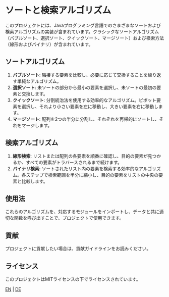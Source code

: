 # ソートと検索アルゴリズム

このプロジェクトには、Javaプログラミング言語でのさまざまなソートおよび検索アルゴリズムの実装が含まれています。クラシックなソートアルゴリズム（バブルソート、選択ソート、クイックソート、マージソート）および検索方法（線形およびバイナリ）が含まれています。

## ソートアルゴリズム

1. **バブルソート**: 隣接する要素を比較し、必要に応じて交換することを繰り返す単純なアルゴリズム。
2. **選択ソート**: 未ソートの部分から最小の要素を選択し、未ソートの最初の要素と交換します。
3. **クイックソート**: 分割統治法を使用する効率的なアルゴリズム。ピボット要素を選択し、それより小さい要素を左に移動し、大きい要素を右に移動します。
4. **マージソート**: 配列を2つの半分に分割し、それぞれを再帰的にソートし、それをマージします。

## 検索アルゴリズム

1. **線形検索**: リストまたは配列の各要素を順番に確認し、目的の要素が見つかるか、すべての要素がトラバースされるまで続けます。
2. **バイナリ検索**: ソートされたリスト内の要素を検索する効率的なアルゴリズム。各ステップで検索範囲を半分に縮小し、目的の要素をリストの中央の要素と比較します。

## 使用法

これらのアルゴリズムを、対応するモジュールをインポートし、データと共に適切な関数を呼び出すことで、プロジェクトで使用できます。

## 貢献

プロジェクトに貢献したい場合は、貢献ガイドラインをお読みください。

## ライセンス

このプロジェクトはMITライセンスの下でライセンスされています。

[EN](README_EN.MD) | [DE](README_DE.MD)
